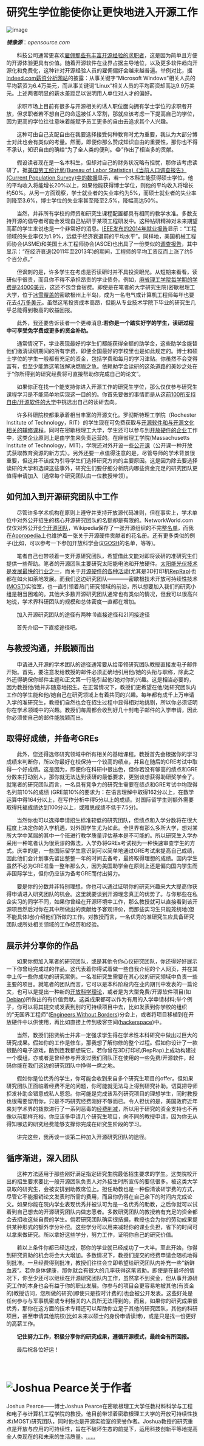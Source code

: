# **研究生学位能使你让更快地进入开源工作**

![image](https://opensource.com/sites/default/files/styles/image-full-size/public/lead-images/rh_003784_02_os.comcareers_os_rh2x.png?itok=jbRfXinl)

***镜像源***：*opensource.com*

&#160; &#160; &#160; &#160;科技公司通常更喜欢[雇佣那些有丰富开源经验的求职者](http://www.wired.com/2014/07/openhatch/)，这是因为简单且方便的开源体验更具有价值。随着开源软件在业界占据主导地位，以及更多软件趋向开源化和免费化，这种针对开源经验人员的雇佣偏好会越来越普遍。举例对比，据[Indeed.com薪资分析网站](http://www.indeed.com/salary?q1=linux&q2=microsoft+windows)的披露：从事关键字“Microsoft Windows”相关人员的平均薪资为6.4万美元，而从事关键词“Linux”相关人员的平均薪资却高达9.9万美元。上述两者明显的薪水差距足以说明用人单位对人才的偏好。

&#160; &#160; &#160; &#160;求职市场上目前有很多与开源相关的诱人职位面向拥有学士学位的求职者开放，但求职者若不想自己的命运被任人宰割，那就应该考虑一下提高自己的学位，因为更高的学位往往意味着能赋予员工更多的自由去追求其个人兴趣。

&#160; &#160; &#160; &#160;这种可由自己支配自由在我要选择接受何种教育时尤为重要，我认为大部分博士对此也会有类似的考量。然而，即便你那么赞成知识自由的重要性，那你也不得不承认，知识自由的确给“为了全人类的便利。:joy:”作出了相当多的贡献。

&#160; &#160; &#160; &#160;假设读者现在是一名本科生，但却对自己的财务状况略有担忧，那你该考虑读研了。据[美国劳工统计局(Bureau of Labor Statistics)《当前人口调查报告》(Current Population Survey)中的数据](http://www.appropedia.org/MOST_application_process#Undergraduates)显示，若一个本科生能获得硕士学位，他的平均收入将能增长20%以上，如果他能获得博士学位，则他的平均收入将增长约50%。从另一方面观察，学士就业者的失业率约为5%，而硕士就业者的失业率则降至3.6%，博士学位的失业率甚至降至2.5%，降幅高达50%。

&#160; &#160; &#160; &#160;当然，并非所有学校的师资和研究生课程配置都具有相同的教学水准。多数支持开源的倡导者可能会发现自己钻研于某项工程研发中。这种钻研精神对未来期望高薪的学生来说也是一个非常好的消息。[IEEE发布的2014年就业报告](http://spectrum.ieee.org/at-work/tech-careers/where-the-jobs-are-2014)显示：“工程领域的失业率仅为1.9%，远低于经济衰退前的平均水平”。同样地，美国机械工程师协会(ASME)和美国土木工程师协会(ASCE)也出具了一份类似的[调查报告](https://www.asme.org/career-education/articles/early-career-engineers/engineering-salaries-on-the-rise)，其中显示：“在经济衰退(2011年至2013年)的期间，工程师的平均工资反而上涨了约5个百分点。”

&#160; &#160; &#160; &#160;但讽刺的是，许多学生在考虑是否读研时并不具投资眼光。从短期来看看，读研似乎很贵，而且你不得不承担昂贵的学业债务。例如，[麻省理工学院每学期的学费是24000美元](http://web.mit.edu/registrar/reg/costs/)，这还不包含食宿费。即使是在笔者的大学研究生院(密歇根理工大学，位于[冰雪覆盖的](http://www.mtu.edu/alumni/favorites/snowfall/)密歇根州上半岛)，成为一名电气或计算机工程师每年也要花去[4万多美元](http://www.mtu.edu/gradschool/admissions/financial/cost/)。虽然这笔投资成本高昂，但能从专业技术学院下毕业的研究生几乎总能得到极高的收益回报。

&#160; &#160; &#160; &#160;此外，我还要告诉读者一个更棒消息:**若你是一个踏实好学的学生，读研过程中可享受免学费或更多的资金补助。**

&#160; &#160; &#160; &#160;通常情况下，学业表现最好的学生们都能获得全额的助学金，这些助学金能替他们缴清读研期间的所有学费，即便全国最好的学校里也是如此规定的。博士和硕士学位的学生一般都有充足的资金，包括学费和每月的学习津贴。你虽然不会变得富有，但至少能靠这笔钱解决燃眉之急。依赖助学金读研的这条道路的美妙之处在于“你所得到的研究经费将可直接帮助你完成自己的论文”。

&#160; &#160; &#160; &#160;如果你正在找一个能支持你进入开源工作的研究生学位，那么仅仅参与研究生课程学习是不能简单地实现这一目的的。你首先要做的事情而是从这[前100所支持自由/开源软件的大学](http://www.portalprogramas.com/en/how-to/best-american-universities-open-source-2014.html)中挑选出自己的读研去向。

&#160; &#160; &#160; &#160;许多科研院校都秉承着相当丰富的开源文化。罗彻斯特理工学院（Rochester Institute of Technology，RIT）的学生现在可免费获取与[开源软件和与开源文化相关的辅修课程](http://www.rit.edu/news/story.php?id=50590)。同时在密歇根理工大学，学生还可以参与到[开放硬件的企业](http://www.mtu.edu/enterprise/teams/)工作中，这类企业原则上是由学生来负责运营的。在麻省理工学院(Massachusetts Institute of Technology，MIT)，学院还对外开设一些[公开课](http://www.mtu.edu/enterprise/teams/)（公开课一种开放式获取教育资源的新方式）。另外还要一点值得注意的是，尽管导师的学术背景很重要，但这并不该成为引导学生们选择研究方向的主要原因。这是因为除去要选择读研的大学和选课这些事外，研究生们要仔细分析院内哪些资金充足的研究团队更值得申请加入（通常每个研究团队由一位教授带领）。

## **如何加入到开源研究团队中工作**

&#160; &#160; &#160; &#160;尽管许多学术机构在原则上遵守并支持开放源代码准则，但在事实上，学术单位中对外公开招生的核心开源研究团队的名额却是有限的。NetworkWorld.com仅仅对外公开[6个开源团队](http://www.networkworld.com/article/3062660/open-source-tools/6-colleges-turning-out-open-source-talent.html)，Wikipedia保存了一张开源组织的不完整[名单](https://en.wikipedia.org/wiki/Open_Source_Lab)，而我在[Appropedia](http://www.appropedia.org/Open-source_Lab#Examples)上也维护着一张关于开源硬件贡献者的花名册。还有更多类似的例子(比如，可以参考一下参加开放科学会议[GOSH](http://openhardware.science/)的名单，等等)。

&#160; &#160; &#160; &#160;笔者自己也带领着一支开源研究团队，希望借此文能对即将读研的准研究生们提供一些帮助。笔者的开源团队主要研究太阳能电池和开放硬件。[太阳能光伏技术是发展最快的行业之一](https://hbr.org/2016/08/what-if-all-u-s-coal-workers-were-retrained-to-work-in-solar)，而关于[开源硬件的各种活动](http://www.oshwa.org/)(尤其是3D打印机[RepRap](http://reprap.org/))也都在如火如荼地发展。而我们这边研究团队————密歇根技术开放可持续性技术([MOST](http://www.appropedia.org/MOST))实验室，也一直引领着热门研究领域的前沿，所以想要加入我们的研究小组是相当困难的。其他大多数开源研究团队通常也有类似的情况，但我可以很高兴地说，学术界科研团队的规模和总体密度一直都在增加。

&#160; &#160; &#160; &#160;加入开源研究团队的途径有两种:1)直接途径和2)间接途径

&#160; &#160; &#160; &#160;首先介绍一下直接途径吧。

## **与教授沟通，并脱颖而出**

&#160; &#160; &#160; &#160;申请进入开源的学术团队的途径通常要从给带领研究团队教授直接发电子邮件开始。首先，要注意发给教授的邮件必须正确地引用他/她的头衔与职称，除此之外还得确保你邮件主题和正文第一行能引起他/她对你的兴趣。这是相当必要的，因为教授他/她并非随意地招生。在正常情况下，教授们更希望在他/她研究团队内工作的学生能和他/她自己在研究领域上有着共同的兴趣。每年都有成千上万申请入学的准研究生，教授们自然也会在招生过程中显得相对地挑剔，所以你必须证明你在学术领域中的兴趣。教授们每周都会收到好几十封电子邮件的入学申请，因此你必须使自己的邮件能脱颖而出。

## **取得好成绩，并备考GREs**

&#160; &#160; &#160; &#160;此外，您还得选修研究领域中所有相关的基础课程。教授首先会根据你的学习成绩来判断你，所以你最好在校保持一个较高的绩点，并且在随后的GRE考试中取得一个好成绩。这是因为，即便你在科研中很出色，但你若没有够高的绩点和GRE分数来打动别人，那你就无法达到读研的最低要求，更别谈想获得助研奖学金了。就笔者的研究团队而言，一名具有竞争力的研究生需要在绩点和GRE考试中均取得名列前10%的成绩 (GRE前10%的要求为：在语言理解中取得162分以上，在数学运算中得164分以上，在写作分析中得5分以上的成绩。对国际留学生则额外需要取得托福成绩达到100分以上，或雅思成绩不低于7.5分)。

&#160; &#160; &#160; &#160;当然你也可以选择申请招生标准较低的研究团队，但绩点和入学分数将在很大程度上决定你的入学机遇，对外国学生尤为如此。全世界有那么多所大学，想对某所大学中某届的其中一个班进行教学质量评估基本是不可能的。所以研究生入学办采用一种笔者认为很荒谬的做法，入学办将GREs考试视为一种快速审查学生的方式。庆幸的是，一些国际留学生意识到可以简单地通过GRE考试来提高自己成绩，因此他们会计划事先留出整整一年的时间去备考，最终取得理想的成绩。国内学生虽然不必为GRE准备一整年那么久，因为美国助学金在原则上还是偏向国内学生而非国际学生，但你仍应该为备考GRE而付出努力。

&#160; &#160; &#160; &#160;要是你的分数并非特别理想，你也可以通过证明你的研究兴趣来大大提高你获得申请进入研究团队的机会。这里就要谈到开源理念真正的优势了。与你那些在私企实习的同学不同，如果你曾经在开源环境中工作，那么教授就可以直接看到该开源项目然后对你在其中所做出的贡献给予客观评价，而那些实习生只能笼统地(但不能具体地)介绍他们所做的工作。对教授而言，一名优秀的准研究生应具备研究团队或所处相关领域的工作经历和经验。

## **展示并分享你的作品**

&#160; &#160; &#160; &#160;如果你想加入笔者的研究团队，或是其他令你心仪研究团队，你还得好好展示一下你曾经完成过的作品。这代表着你得试着做一些自我介绍的个人网页，并在其中上传一些你成功的研究案例。一名准研究生需要在其心仪的研究领域中负责一些主要的项目。就笔者的团队而言，它可以是本科阶段内在业内期刊中发表的一篇论文，也可以是提出一种新的[开放科学理论](http://openwetware.org/wiki/Main_Page)，或者是为大型免费/开源软件项目(如[Debian](https://www.debian.org/))所做出的有价值贡献。这类成果都可以作为有用的入学申请材料;举个例子，你可以将其提交或发表到别的可持续项目中去，比如发表到你学校的组织的“无国界工程师”([Engineers Without Borders](http://www.appropedia.org/Engineers_Without_Borders))分会上，或者将项目移植到在开放硬件中以供使用，再比如直接上传到极客空间([hackerspace](http://www.appropedia.org/Hackerspace))中。

&#160; &#160; &#160; &#160;当然，教授们招贤纳士并非一定强求学生得在学术性本科研究中做出过巨大的研究成果。假如你的工作是修车，那我想了解你修的整个过程。假如你设计了一款很酷的电子游戏，酷到连我都想玩它。若你曾在3D打印机(RepRap)上成功构建过一个模组，亦或者是曾经参与开发过我们团队正在使用的一些免费/开源软件，起码你能在我们这边的研究团队中挣得一席之地。

&#160; &#160; &#160; &#160;假如你是位优秀的学生，你可能会收到来自多个研究生项目的offer。但如果研究团队正面临着经费不足的问题，你可能就无法马上得到研究补助。切莫把导师拒发补助金错意成私人恩怨。你可能是完成该系列研究项目的理想学生，同时教授也很需要留用你，只是不巧研究经费刚好不够而已。令人担忧的是，美国政府近年来对学术界的拨款进行了一系列恶毒的[经费削减](http://www.cbpp.org/research/state-by-state-fact-sheets-higher-education-cuts-jeopardize-students-and-states-economic)，所以用于研究的资金支持也不再像以前那样充裕。你应该多申请几个研究生项目，向不同的教授申请，因为你无从得知哪边的研究经费能够支撑你完成在研究生阶段的学习。

&#160; &#160; &#160; &#160;讲完这些，我再谈一谈第二种加入开源研究团队的途径。

## **循序渐进，深入团队**

&#160; &#160; &#160; &#160;这种方法适用于那些刚好满足指定研究生院最低招生要求的学生。这类院校开出的招生要求要比一般开源团队负责人对外招生时所宣传的要低很多。被这类大学录取的研究生，会被安排到助教席位上。担任助教也是一种偿清读研学费的方式，尽管它不能报销论文发表时所需的费用，而且你仍得在自己余下的时间内完成论文。如果你能在院内学业表现优秀并被认可为是一名优秀的助教，之后你就可以试着到自己想去的开源研究团队内做志愿者。多数研究团队的教授若有充足的资金都会去招收这些自费的学生。倘若研究团队确实很拮据，教授也会为你的劳动成果提供某种形式的额外学分补偿。这些学分可以用来减轻你的课业负担，省下的时间可以拿来做研究。所以拿好这些学分，努力工作，证明你自己的研究价值。

&#160; &#160; &#160; &#160;若以上条件你都已经达成，那你的学业就已经成功了一大半。至此开始，你得到研究资助的机会将会大大增加。多数情况下，教授们提交的经费申请会随机地得到批准。一旦经费得到批准，教授们往往会立即希望给研究团队内补充一些“新鲜血液”。若你身体健康，那你就会有很大的几率获得这笔资助。即使是在最坏的情况下，你至少还可以继续在开源研究团队内工作，虽然拿不到资金，但从事开源研究工作的本身也会有益于你的职业发展。你参与的项目会更容易地被其他(有资金的)教授访问，您所做的研究(即使只是按时计费的)也会被公开发表。这些好处是任何参与与军事机密或专利相关的人员所无法得到的。而且，如果你的研究成果很优秀，那你在这方面的技术专精还可以帮助你立足于其他的研究团队，其他的科研项目，甚至申请其他院校(比如未来以硕士的身份申请读博)，或是只是找一份更好的高薪工作。

&#160; &#160; &#160; &#160;**记住努力工作，积极分享你的研究成果，遵循开源模式，最终会有所回报。**

&#160; &#160; &#160; &#160;最后祝各位好运！

&#160;


# ![Joshua Pearce](https://opensource.com/sites/default/files/styles/profile_pictures/public/jmp.jpg?itok=51DWNspk)关于作者
Joshua Pearce——博士Joshua Pearce在密歇根理工大学任教材料科学与工程和电子与计算机工程学院的教授。他目前带领着密歇根理工大学的开放可持续性技术(MOST)研究团队，同时他也是开源实验室的荣誉作者。Joshua教授的研究重点是开放与应用的可持续性，旨在不破坏生态的前提下，运用科技创新平等地提高全人类现在的和未来的生活质量。[……](https://opensource.com/users/jmpearce)
